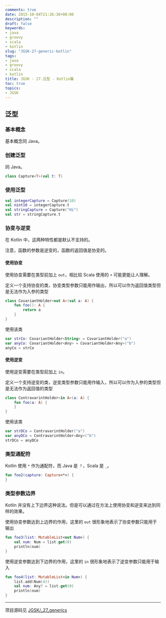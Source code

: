 ```yaml
---
comments: true
date: 2015-10-04T21:26:38+08:00
description: ""
draft: false
keywords:
- java
- groovy
- scala
- kotlin
slug: "JGSK-27-generic-kotlin"
tags:
- java
- groovy
- scala
- kotlin
title: JGSK - 27.泛型 - Kotlin篇
toc: true
topics:
- JGSK
---
```



## 泛型

### 基本概念

基本概念同 Java。

<!--more-->

### 创建泛型

同 Java。

```kotlin
class Capture<T>(val t: T)
```

### 使用泛型

```kotlin
val integerCapture = Capture(10)
val nint10 = integerCapture.t
val stringCapture = Capture("Hi")
val str = stringCapture.t
```

### 协变与逆变

在 Kotlin 中，这两种特性都是默认不支持的。

注意，函数的参数是逆变的，函数的返回值是协变的。

#### 使用协变

使用协变需要在类型前加上 `out`，相比较 Scala 使用的 `+` 可能更能让人理解。

定义一个支持协变的类，协变类型参数只能用作输出，所以可以作为返回值类型但是无法作为入参的类型

```kotlin
class CovariantHolder<out A>(val a: A) {
    fun foo(): A {
        return a
    }
}
```

使用该类

```kotlin
var strCo: CovariantHolder<String> = CovariantHolder("a")
var anyCo: CovariantHolder<Any> = CovariantHolder<Any>("b")
anyCo = strCo
```

#### 使用逆变

使用逆变需要在类型前加上 `in`。

定义一个支持逆变的类，逆变类型参数只能用作输入，所以可以作为入参的类型但是无法作为返回值的类型

```kotlin
class ContravarintHolder<in A>(a: A) {
    fun foo(a: A) {
    }
}
```

使用该类

```kotlin
var strDCo = ContravarintHolder("a")
var anyDCo = ContravarintHolder<Any>("b")
strDCo = anyDCo
```


### 类型通配符

Kotlin 使用 `*` 作为通配符，而 Java 是 `？`，Scala 是 `_`。

```kotlin
fun foo2(capture: Capture<*>) {
}
```

### 类型参数边界

Kotlin 并没有上下边界这种说法。但是可以通过在方法上使用协变和逆变来达到同样的效果。

使用协变参数达到上边界的作用，这里的 `out` 很形象地表示了协变参数只能用于输出

```kotlin
fun foo3(list: MutableList<out Num>) {
    val num: Num = list.get(0)
    println(num)
}
```

使用逆变参数达到下边界的作用，这里的 `in` 很形象地表示了逆变参数只能用于输入

```kotlin
fun foo4(list: MutableList<in Num>) {
    list.add(Num(4))
    val num: Any? = list.get(0)
    println(num)
}
```


---

项目源码见 [JGSK/_27_generics](https://github.com/SidneyXu/JGSK)
